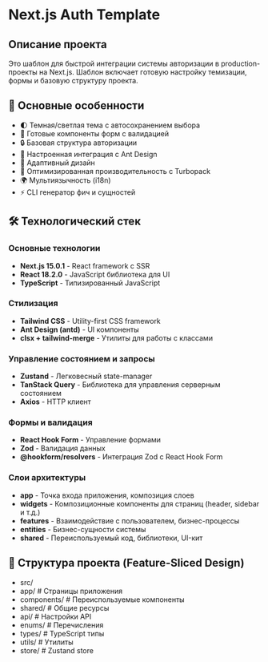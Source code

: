 # Next.js Auth Template

## Описание проекта

Это шаблон для быстрой интеграции системы авторизации в production-проекты на Next.js. Шаблон включает готовую настройку темизации, формы и базовую структуру проекта.

## 🎯 Основные особенности

- 🌓 Темная/светлая тема с автосохранением выбора
- 📝 Готовые компоненты форм с валидацией
- 🔒 Базовая структура авторизации
- 🎨 Настроенная интеграция с Ant Design
- 📱 Адаптивный дизайн
- 🚀 Оптимизированная производительность с Turbopack
- 🌍 Мультиязычность (i18n)
- ⚡ CLI генератор фич и сущностей

## 🛠️ Технологический стек

### Основные технологии

- **Next.js 15.0.1** - React framework с SSR
- **React 18.2.0** - JavaScript библиотека для UI
- **TypeScript** - Типизированный JavaScript

### Стилизация

- **Tailwind CSS** - Utility-first CSS framework
- **Ant Design (antd)** - UI компоненты
- **clsx + tailwind-merge** - Утилиты для работы с классами

### Управление состоянием и запросы

- **Zustand** - Легковесный state-manager
- **TanStack Query** - Библиотека для управления серверным состоянием
- **Axios** - HTTP клиент

### Формы и валидация

- **React Hook Form** - Управление формами
- **Zod** - Валидация данных
- **@hookform/resolvers** - Интеграция Zod с React Hook Form

### Слои архитектуры

- **app** - Точка входа приложения, композиция слоев
- **widgets** - Композиционные компоненты для страниц (header, sidebar и т.д.)
- **features** - Взаимодействие с пользователем, бизнес-процессы
- **entities** - Бизнес-сущности системы
- **shared** - Переиспользуемый код, библиотеки, UI-кит

## 📂 Структура проекта (Feature-Sliced Design)

- src/
- app/ # Страницы приложения
- components/ # Переиспользуемые компоненты
- shared/ # Общие ресурсы
- api/ # Настройки API
- enums/ # Перечисления
- types/ # TypeScript типы
- utils/ # Утилиты
- store/ # Zustand store

